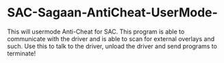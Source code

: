 # SAC-Sagaan-AntiCheat-UserMode-
This will usermode Anti-Cheat for SAC. This program is able to communicate with the driver and is able to scan for external overlays and such. Use this to talk to the driver, unload the driver and send programs to terminate!
